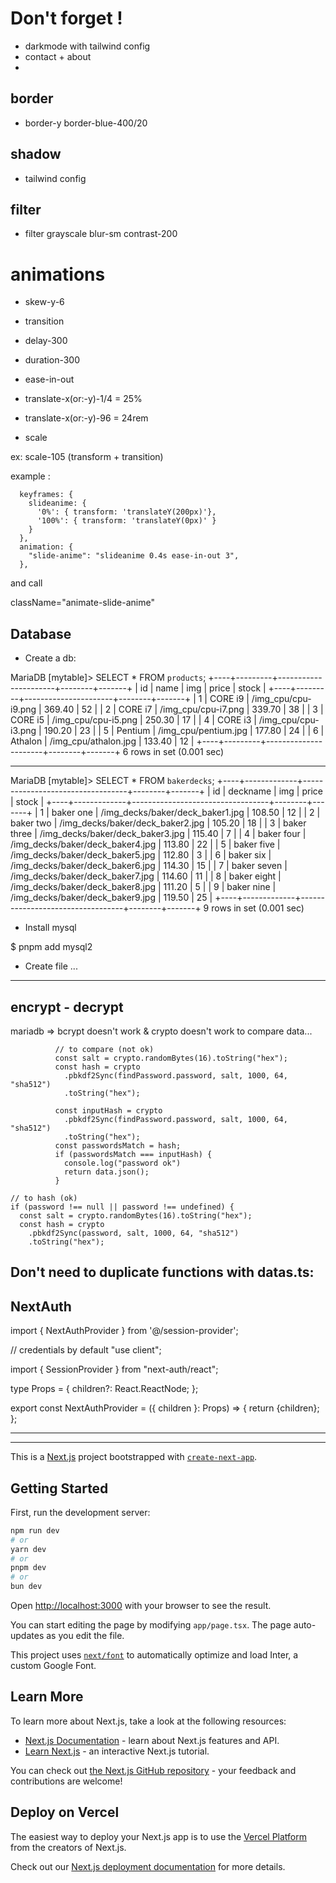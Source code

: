 # Don't forget !

- darkmode with tailwind config
- contact + about
- 

## border

- border-y border-blue-400/20

## shadow

- tailwind config

## filter

- filter grayscale blur-sm contrast-200

# animations

- skew-y-6

- transition

- delay-300

- duration-300

- ease-in-out

- translate-x(or:-y)-1/4 = 25%
- translate-x(or:-y)-96 = 24rem

- scale

ex: scale-105 (transform + transition)

example :

      keyframes: {
        slideanime: {
          '0%': { transform: 'translateY(200px)'},
          '100%': { transform: 'translateY(0px)' }
        }
      },
      animation: {
        "slide-anime": "slideanime 0.4s ease-in-out 3",
      },

and call

className="animate-slide-anime"

## Database

- Create a db:

MariaDB [mytable]> SELECT * FROM `products`;
+----+---------+----------------------+--------+-------+
| id | name    | img                  | price  | stock |
+----+---------+----------------------+--------+-------+
|  1 | CORE i9 | /img_cpu/cpu-i9.png  | 369.40 |    52 |
|  2 | CORE i7 | /img_cpu/cpu-i7.png  | 339.70 |    38 |
|  3 | CORE i5 | /img_cpu/cpu-i5.png  | 250.30 |    17 |
|  4 | CORE i3 | /img_cpu/cpu-i3.png  | 190.20 |    23 |
|  5 | Pentium | /img_cpu/pentium.jpg | 177.80 |    24 |
|  6 | Athalon | /img_cpu/athalon.jpg | 133.40 |    12 |
+----+---------+----------------------+--------+-------+
6 rows in set (0.001 sec)

---

MariaDB [mytable]> SELECT * FROM `bakerdecks`;
+----+-------------+----------------------------------+--------+-------+
| id | deckname    | img                              | price  | stock |
+----+-------------+----------------------------------+--------+-------+
|  1 | baker one   | /img_decks/baker/deck_baker1.jpg | 108.50 |    12 |
|  2 | baker two   | /img_decks/baker/deck_baker2.jpg | 105.20 |    18 |
|  3 | baker three | /img_decks/baker/deck_baker3.jpg | 115.40 |     7 |
|  4 | baker four  | /img_decks/baker/deck_baker4.jpg | 113.80 |    22 |
|  5 | baker five  | /img_decks/baker/deck_baker5.jpg | 112.80 |     3 |
|  6 | baker six   | /img_decks/baker/deck_baker6.jpg | 114.30 |    15 |
|  7 | baker seven | /img_decks/baker/deck_baker7.jpg | 114.60 |    11 |
|  8 | baker eight | /img_decks/baker/deck_baker8.jpg | 111.20 |     5 |
|  9 | baker nine  | /img_decks/baker/deck_baker9.jpg | 119.50 |    25 |
+----+-------------+----------------------------------+--------+-------+
9 rows in set (0.001 sec)


- Install mysql

$ pnpm add mysql2

- Create file ...

---

## encrypt - decrypt

mariadb => bcrypt doesn't work & crypto doesn't work to compare data...

```
          // to compare (not ok)
          const salt = crypto.randomBytes(16).toString("hex");
          const hash = crypto
            .pbkdf2Sync(findPassword.password, salt, 1000, 64, "sha512")
            .toString("hex");

          const inputHash = crypto
            .pbkdf2Sync(findPassword.password, salt, 1000, 64, "sha512")
            .toString("hex");
          const passwordsMatch = hash;
          if (passwordsMatch === inputHash) {
            console.log("password ok")
            return data.json();
          }
```

```
// to hash (ok)
if (password !== null || password !== undefined) {
  const salt = crypto.randomBytes(16).toString("hex");
  const hash = crypto
    .pbkdf2Sync(password, salt, 1000, 64, "sha512")
    .toString("hex");       
```


## Don't need to duplicate functions with datas.ts:

## NextAuth

import { NextAuthProvider } from '@/session-provider';
<NextAuthProvider></NextAuthProvider>

// credentials by default
"use client";

import { SessionProvider } from "next-auth/react";

type Props = {
  children?: React.ReactNode;
};

export const NextAuthProvider = ({ children }: Props) => {
  return <SessionProvider>{children}</SessionProvider>;
};

---


---

This is a [Next.js](https://nextjs.org/) project bootstrapped with [`create-next-app`](https://github.com/vercel/next.js/tree/canary/packages/create-next-app).

## Getting Started

First, run the development server:

```bash
npm run dev
# or
yarn dev
# or
pnpm dev
# or
bun dev
```

Open [http://localhost:3000](http://localhost:3000) with your browser to see the result.

You can start editing the page by modifying `app/page.tsx`. The page auto-updates as you edit the file.

This project uses [`next/font`](https://nextjs.org/docs/basic-features/font-optimization) to automatically optimize and load Inter, a custom Google Font.

## Learn More

To learn more about Next.js, take a look at the following resources:

- [Next.js Documentation](https://nextjs.org/docs) - learn about Next.js features and API.
- [Learn Next.js](https://nextjs.org/learn) - an interactive Next.js tutorial.

You can check out [the Next.js GitHub repository](https://github.com/vercel/next.js/) - your feedback and contributions are welcome!

## Deploy on Vercel

The easiest way to deploy your Next.js app is to use the [Vercel Platform](https://vercel.com/new?utm_medium=default-template&filter=next.js&utm_source=create-next-app&utm_campaign=create-next-app-readme) from the creators of Next.js.

Check out our [Next.js deployment documentation](https://nextjs.org/docs/deployment) for more details.
